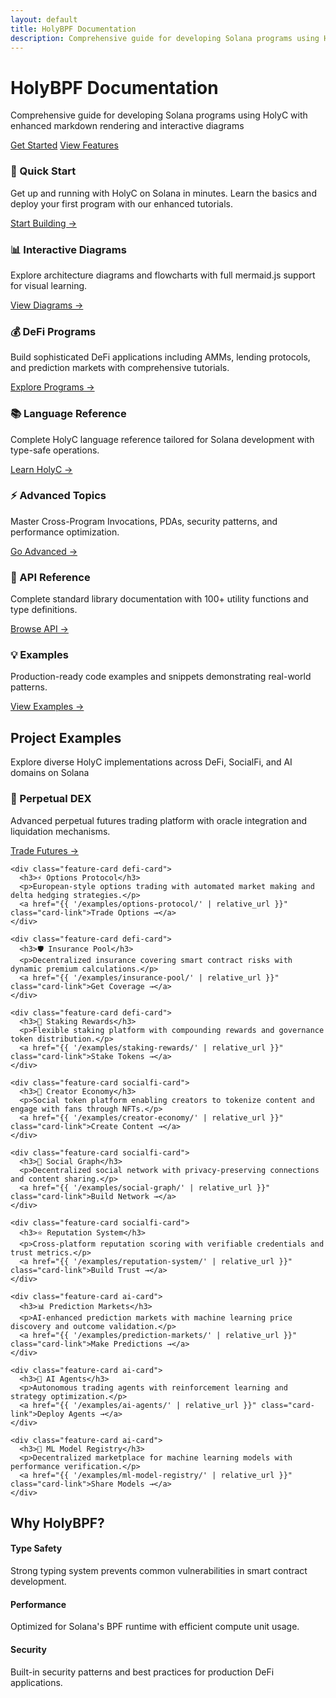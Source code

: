 ```yaml
---
layout: default
title: HolyBPF Documentation
description: Comprehensive guide for developing Solana programs using HolyC
---
```


<div class="hero-section">
  <div class="hero-content">
    <h1 class="hero-title">HolyBPF Documentation</h1>
    <p class="hero-subtitle">Comprehensive guide for developing Solana programs using HolyC with enhanced markdown rendering and interactive diagrams</p>
    <div class="hero-cta">
      <a href="{{ '/getting-started/quick-start/' | relative_url }}" class="btn btn-primary">Get Started</a>
      <a href="{{ '/test-markdown/' | relative_url }}" class="btn btn-secondary">View Features</a>
    </div>
  </div>
</div>

<div class="content-grid">
  <div class="feature-card">
    <h3>🚀 Quick Start</h3>
    <p>Get up and running with HolyC on Solana in minutes. Learn the basics and deploy your first program with our enhanced tutorials.</p>
    <a href="{{ '/getting-started/quick-start/' | relative_url }}" class="card-link">Start Building →</a>
  </div>

  <div class="feature-card">
    <h3>📊 Interactive Diagrams</h3>
    <p>Explore architecture diagrams and flowcharts with full mermaid.js support for visual learning.</p>
    <a href="{{ '/docs/examples/tutorials/flash-loans/' | relative_url }}" class="card-link">View Diagrams →</a>
  </div>

  <div class="feature-card">
    <h3>💰 DeFi Programs</h3>
    <p>Build sophisticated DeFi applications including AMMs, lending protocols, and prediction markets with comprehensive tutorials.</p>
    <a href="{{ '/programs/amm/' | relative_url }}" class="card-link">Explore Programs →</a>
  </div>

  <div class="feature-card">
    <h3>📚 Language Reference</h3>
    <p>Complete HolyC language reference tailored for Solana development with type-safe operations.</p>
    <a href="{{ '/language-reference/holyc-solana/' | relative_url }}" class="card-link">Learn HolyC →</a>
  </div>

  <div class="feature-card">
    <h3>⚡ Advanced Topics</h3>
    <p>Master Cross-Program Invocations, PDAs, security patterns, and performance optimization.</p>
    <a href="{{ '/advanced/cpi/' | relative_url }}" class="card-link">Go Advanced →</a>
  </div>

  <div class="feature-card">
    <h3>🔧 API Reference</h3>
    <p>Complete standard library documentation with 100+ utility functions and type definitions.</p>
    <a href="{{ '/api/stdlib/' | relative_url }}" class="card-link">Browse API →</a>
  </div>

  <div class="feature-card">
    <h3>💡 Examples</h3>
    <p>Production-ready code examples and snippets demonstrating real-world patterns.</p>
    <a href="{{ '/examples/snippets/' | relative_url }}" class="card-link">View Examples →</a>
  </div>
</div>

<div class="project-showcase">
  <h2>Project Examples</h2>
  <p>Explore diverse HolyC implementations across DeFi, SocialFi, and AI domains on Solana</p>
  
  <div class="content-grid">
    <div class="feature-card defi-card">
      <h3>🔄 Perpetual DEX</h3>
      <p>Advanced perpetual futures trading platform with oracle integration and liquidation mechanisms.</p>
      <a href="{{ '/examples/perpetual-dex/' | relative_url }}" class="card-link">Trade Futures →</a>
    </div>

    <div class="feature-card defi-card">
      <h3>⚡ Options Protocol</h3>
      <p>European-style options trading with automated market making and delta hedging strategies.</p>
      <a href="{{ '/examples/options-protocol/' | relative_url }}" class="card-link">Trade Options →</a>
    </div>

    <div class="feature-card defi-card">
      <h3>🛡️ Insurance Pool</h3>
      <p>Decentralized insurance covering smart contract risks with dynamic premium calculations.</p>
      <a href="{{ '/examples/insurance-pool/' | relative_url }}" class="card-link">Get Coverage →</a>
    </div>

    <div class="feature-card defi-card">
      <h3>💎 Staking Rewards</h3>
      <p>Flexible staking platform with compounding rewards and governance token distribution.</p>
      <a href="{{ '/examples/staking-rewards/' | relative_url }}" class="card-link">Stake Tokens →</a>
    </div>

    <div class="feature-card socialfi-card">
      <h3>🎨 Creator Economy</h3>
      <p>Social token platform enabling creators to tokenize content and engage with fans through NFTs.</p>
      <a href="{{ '/examples/creator-economy/' | relative_url }}" class="card-link">Create Content →</a>
    </div>

    <div class="feature-card socialfi-card">
      <h3>🔗 Social Graph</h3>
      <p>Decentralized social network with privacy-preserving connections and content sharing.</p>
      <a href="{{ '/examples/social-graph/' | relative_url }}" class="card-link">Build Network →</a>
    </div>

    <div class="feature-card socialfi-card">
      <h3>⭐ Reputation System</h3>
      <p>Cross-platform reputation scoring with verifiable credentials and trust metrics.</p>
      <a href="{{ '/examples/reputation-system/' | relative_url }}" class="card-link">Build Trust →</a>
    </div>

    <div class="feature-card ai-card">
      <h3>📊 Prediction Markets</h3>
      <p>AI-enhanced prediction markets with machine learning price discovery and outcome validation.</p>
      <a href="{{ '/examples/prediction-markets/' | relative_url }}" class="card-link">Make Predictions →</a>
    </div>

    <div class="feature-card ai-card">
      <h3>🤖 AI Agents</h3>
      <p>Autonomous trading agents with reinforcement learning and strategy optimization.</p>
      <a href="{{ '/examples/ai-agents/' | relative_url }}" class="card-link">Deploy Agents →</a>
    </div>

    <div class="feature-card ai-card">
      <h3>🧠 ML Model Registry</h3>
      <p>Decentralized marketplace for machine learning models with performance verification.</p>
      <a href="{{ '/examples/ml-model-registry/' | relative_url }}" class="card-link">Share Models →</a>
    </div>
  </div>
</div>

<div class="highlights-section">
  <h2>Why HolyBPF?</h2>
  <div class="highlights-grid">
    <div class="highlight-item">
      <h4>Type Safety</h4>
      <p>Strong typing system prevents common vulnerabilities in smart contract development.</p>
    </div>
    <div class="highlight-item">
      <h4>Performance</h4>
      <p>Optimized for Solana's BPF runtime with efficient compute unit usage.</p>
    </div>
    <div class="highlight-item">
      <h4>Security</h4>
      <p>Built-in security patterns and best practices for production DeFi applications.</p>
    </div>
  </div>
</div>